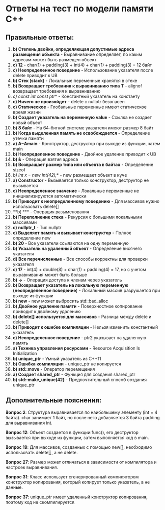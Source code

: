 # Ответы на тест по модели памяти C++

## Правильные ответы:

1. **b) Степень двойки, определяющая допустимые адреса размещения объекта** - Выравнивание определяет, по каким адресам может быть размещен объект
2. **c) 12** - char(1) + padding(3) + int(4) + char(1) + padding(3) = 12 байт
3. **c) Неопределенное поведение** - Использование указателя после delete приводит к UB
4. **b) Стек (stack)** - Локальные переменные хранятся в стеке
5. **b) Возвращает требования к выравниванию типа T** - alignof возвращает требования к выравниванию
6. **c) const int* const ptr** - Константный указатель на константу
7. **c) Ничего не произойдет** - delete с nullptr безопасен
8. **c) Статическое** - Глобальные переменные имеют статическое время жизни
9. **b) Создает указатель на переменную value** - Ссылка не создает новый объект
10. **b) 8 байт** - На 64-битной системе указатели имеют размер 8 байт
11. **b) Когда выделенная память не освобождается** - Определение утечки памяти
12. **a) A~Amain** - Конструктор, деструктор при выходе из функции, затем main
13. **b) Неопределенное поведение** - Двойное удаление приводит к UB
14. **b) &** - Операция взятия адреса
15. **b) Возвращает размер типа или объекта в байтах** - Определение sizeof
16. **b) int* x = new int(42);** - new размещает объект в куче
17. **a) Constructor** - Вызывается только конструктор, деструктор не вызывается
18. **c) Неопределенное значение** - Локальные переменные не инициализируются автоматически
19. **b) Приводит к неопределенному поведению** - Для массивов нужно использовать delete[]
20. **b) *** - Операция разыменования
21. **b) Переполнение стека** - Рекурсия с большими локальными массивами
22. **c) nullptr_t** - Тип nullptr
23. **c) Выделяет память и вызывает конструктор** - Полное определение new
24. **b) 20** - Все указатели ссылаются на одну переменную
25. **b) Указатель на удаленный объект** - Определение висячего указателя
26. **d) Все перечисленные** - Все способы корректны для проверки указателя
27. **c) 17** - int(4) + double(8) + char(1) + padding(4) = 17, но с учетом выравнивания может быть больше
28. **b) ->** - Операция доступа к членам через указатель
29. **b) Возвращает указатель на локальную переменную (неопределенное поведение)** - Локальный массив разрушается при выходе из функции
30. **b) new** - new может выбросить std::bad_alloc
31. **b) Двойное удаление памяти** - Поверхностное копирование приводит к двойному удалению
32. **b) delete[] используется для массивов** - Разница между delete и delete[]
33. **b) Приводит к ошибке компиляции** - Нельзя изменить константный указатель
34. **c) Неопределенное поведение** - ptr2 указывает на удаленную память
35. **a) Техника управления ресурсами** - Resource Acquisition Is Initialization
36. **b) unique_ptr** - Умный указатель из C++11
37. **b) Ошибка компиляции** - unique_ptr не копируется
38. **b) std::move** - Оператор перемещения
39. **a) Создает shared_ptr** - Функция для создания shared_ptr
40. **b) std::make_unique<int>(42)** - Предпочтительный способ создания unique_ptr

## Дополнительные пояснения:

**Вопрос 2**: Структура выравнивается по наибольшему элементу (int = 4 байта). char занимает 1 байт, но после него добавляется 3 байта padding для выравнивания int.

**Вопрос 12**: Объект создается в функции func(), его деструктор вызывается при выходе из функции, затем выполняется код в main.

**Вопрос 19**: Для массивов, созданных с помощью new[], необходимо использовать delete[], а не delete.

**Вопрос 27**: Размер может отличаться в зависимости от компилятора и настроек выравнивания.

**Вопрос 31**: Класс использует сгенерированный компилятором конструктор копирования, который копирует только указатель, а не данные.

**Вопрос 37**: unique_ptr имеет удаленный конструктор копирования, поэтому код не скомпилируется. 